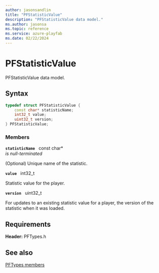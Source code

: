 ```yaml
---
author: jasonsandlin
title: "PFStatisticValue"
description: "PFStatisticValue data model."
ms.author: jasonsa
ms.topic: reference
ms.service: azure-playfab
ms.date: 02/22/2024
---
```


# PFStatisticValue  

PFStatisticValue data model.  

## Syntax  
  
```cpp
typedef struct PFStatisticValue {  
    const char* statisticName;  
    int32_t value;  
    uint32_t version;  
} PFStatisticValue;  
```
  
### Members  
  
**`statisticName`** &nbsp; const char*  
*is null-terminated*  
  
(Optional) Unique name of the statistic.
  
**`value`** &nbsp; int32_t  
  
Statistic value for the player.
  
**`version`** &nbsp; uint32_t  
  
For updates to an existing statistic value for a player, the version of the statistic when it was loaded.
  
  
## Requirements  
  
**Header:** PFTypes.h
  
## See also  
[PFTypes members](../pftypes_members.md)  

  
  

